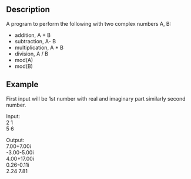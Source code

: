 ## Description

A program to perform the following with two complex numbers A, B:

-   addition, A + B
-   subtraction, A- B
-   multiplication, A * B
-   division, A / B
-   mod(A)
-   mod(B)

## Example

First input will be 1st number with real and imaginary part similarly second number.

Input:  
2 1  
5 6

Output:  
7.00+7.00i  
-3.00-5.00i  
4.00+17.00i  
0.26-0.11i  
2.24
7.81